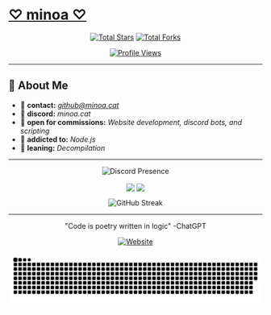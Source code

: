 # [♡ minoa ♡](https://minoa.cat)
<div align="center">
  
[![Total Stars](https://img.shields.io/badge/dynamic/json?&label=Total%20Stars&color=ffa1bf&style=for-the-badge&labelColor=17202a&query=%24.stars&url=https://api.github-star-counter.workers.dev/user/m1noa)](https://github.com/m1noa)
[![Total Forks](https://img.shields.io/badge/dynamic/json?&label=Total%20Forks&color=ffa1bf&style=for-the-badge&labelColor=17202a&query=%24.forks&url=https://api.github-star-counter.workers.dev/user/m1noa)](https://github.com/m1noa)

[![Profile Views](https://komarev.com/ghpvc/?username=m1noa&label=Profile%20views&color=ffa1bf&style=for-the-badge&Labelcolor=17202a)](https://github.com/m1noa)
</div>

---

## 💫 About Me
- 📧 **contact:** *github@minoa.cat*
- 💬 **discord:** *minoa.cat*
- 💼 **open for commissions:** *Website development, discord bots, and scripting*
- 💖 **addicted to:** *Node.js*
- 🐛 **leaning:** *Decompilation*

---

<div align="center">
  
![Discord Presence](https://lanyard.cnrad.dev/api/919656376807092304?bg=17202a&borderRadius=12px&gradient=ffa1bf&hideDiscrim=true&globalName=true&idleMessage=doing%20absolutely%20nothing..&useDisplayName=true&animated=true)


<img height=200 align="center" src="https://github-readme-stats.vercel.app/api/top-langs/?username=M1noa&include_all_commits=true&bg_color=17202a&hide_border=true&theme=dark&border_radius=12px&hide=css,mdx,batchfile&title_color=ffa1bf&text_color=ffffff&icon_color=ffa1bf&layout=compact" /> <img height=200 align="center" src="https://github-readme-stats.vercel.app/api?username=M1noa&include_all_commits=true&bg_color=17202a&hide_border=true&theme=dark&border_radius=12px&title_color=ffa1bf&text_color=ffffff&icon_color=ffa1bf&show_icons=true" />


![GitHub Streak](https://streak-stats.demolab.com?user=M1noa&theme=dark&background=17202a&border=ffa1bf&stroke=ffa1bf&ring=ffa1bf&fire=ffa1bf&currStreakNum=ffffff&sideNums=ffffff&currStreakLabel=ffa1bf&sideLabels=ffa1bf&dates=ffffff&hide_border=true&border_radius=12)
</div>

---

<div align="center">
"Code is poetry written in logic" -ChatGPT

[![Website](https://img.shields.io/badge/🌐%20Website-minoa.cat-ffa1bf?style=for-the-badge&labelColor=17202a)](https://minoa.cat)

<picture>
  <source media="(prefers-color-scheme: dark)" srcset="dist/github-snake-dark.svg" />
  <source media="(prefers-color-scheme: light)" srcset="dist/github-snake.svg" />
  <img alt="github-snake" src="dist/github-snake.svg" />
</picture>
</div>
